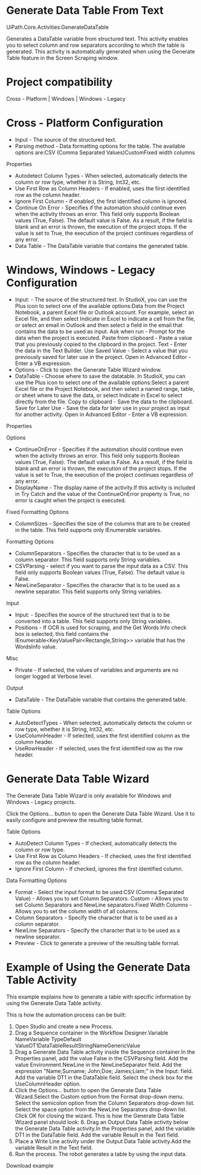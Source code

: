 ﻿# Generate Data Table From Text

UiPath.Core.Activities.GenerateDataTable

Generates a DataTable variable from structured text. This activity enables you to select column and row separators according to which the table is generated. This activity is automatically generated when using the Generate Table feature in the Screen Scraping window.

# Project compatibility

Cross - Platform | Windows | Windows - Legacy

# Cross - Platform Configuration

* Input - The source of the structured text.
* Parsing method - Data formatting options for the table. The available options are:CSV (Comma Separated Values)CustomFixed width columns

Properties

* Autodetect Column Types - When selected, automatically detects the column or row type, whether it is String, Int32, etc.
* Use First Row as Column Headers - If enabled, uses the first identified row as the column header.
* Ignore First Column - If enabled, the first identified column is ignored.
* Continue On Error - Specifies if the automation should continue even when the activity throws an error. This field only supports Boolean values (True, False). The default value is False. As a result, if the field is blank and an error is thrown, the execution of the project stops. If the value is set to True, the execution of the project continues regardless of any error.
* Data Table - The DataTable variable that contains the generated table.

# Windows, Windows - Legacy Configuration

* Input: - The source of the structured text. In StudioX, you can use the Plus icon to select one of the available options:Data from the Project Notebook, a parent Excel file or Outlook account. For example, select an Excel file, and then select Indicate in Excel to indicate a cell from the file, or select an email in Outlook and then select a field in the email that contains the data to be used as input. Ask when run - Prompt for the data when the project is executed. Paste from clipboard - Paste a value that you previously copied to the clipboard in the project. Text - Enter the data in the Text Builder. Use Saved Value - Select a value that you previously saved for later use in the project. Open in Advanced Editor - Enter a VB expression.
* Options - Click to open the Generate Table Wizard window.
* DataTable - Choose where to save the datatable. In StudioX, you can use the Plus icon to select one of the available options:Select a parent Excel file or the Project Notebook, and then select a named range, table, or sheet where to save the data, or select Indicate in Excel to select directly from the file. Copy to clipboard - Save the data to the clipboard. Save for Later Use - Save the data for later use in your project as input for another activity. Open in Advanced Editor - Enter a VB expression.

Properties

Options

* ContinueOnError - Specifies if the automation should continue even when the activity throws an error. This field only supports Boolean values (True, False). The default value is False. As a result, if the field is blank and an error is thrown, the execution of the project stops. If the value is set to True, the execution of the project continues regardless of any error.
* DisplayName - The display name of the activity.If this activity is included in Try Catch and the value of the ContinueOnError property is True, no error is caught when the project is executed.

Fixed Formatting Options

* ColumnSizes - Specifies the size of the columns that are to be created in the table. This field supports only IEnumerable variables.

Formatting Options

* ColumnSeparators - Specifies the character that is to be used as a column separator. This field supports only String variables.
* CSVParsing - select if you want to parse the input data as a CSV. This field only supports Boolean values (True, False). The default value is False.
* NewLineSeparator - Specifies the character that is to be used as a newline separator. This field supports only String variables.

Input

* Input: - Specifies the source of the structured text that is to be converted into a table. This field supports only String variables.
* Positions - If OCR is used for scraping, and the Get Words Info check box is selected, this field contains the IEnumerable<KeyValuePair<Rectangle,String>> variable that has the WordsInfo value.

Misc

* Private - If selected, the values of variables and arguments are no longer logged at Verbose level.

Output

* DataTable - The DataTable variable that contains the generated table.

Table Options

* AutoDetectTypes - When selected, automatically detects the column or row type, whether it is String, Int32, etc.
* UseColumnHeader - If selected, uses the first identified column as the column header.
* UseRowHeader - If selected, uses the first identified row as the row header.

# Generate Data Table Wizard

The Generate Data Table Wizard is only available for Windows and Windows - Legacy projects.

Click the Options... button to open the Generate Data Table Wizard. Use it to easily configure and preview the resulting table format.

Table Options

* AutoDetect Column Types - If checked, automatically detects the column or row type.
* Use First Row as Column Headers - If checked, uses the first identified row as the column header.
* Ignore First Column - If checked, ignores the first identified column.

Data Formatting Options

* Format - Select the input format to be used:CSV (Comma Separated Value) - Allows you to set Column Separators. Custom - Allows you to set Column Separators and NewLine separators.Fixed Width Columns \- Allows you to set the column width of all columns.
* Column Separators - Specify the character that is to be used as a column separator.
* NewLine Separators - Specify the character that is to be used as a newline separator.
* Preview - Click to generate a preview of the resulting table format.

# Example of Using the Generate Data Table Activity

This example explains how to generate a table with specific information by using the Generate Data Table activity.

This is how the automation process can be built:

1. Open Studio and create a new Process.
2. Drag a Sequence container in the Workflow Designer.Variable NameVariable TypeDefault ValueDT1DataTableResultStringNameGenericValue
3. Drag a Generate Data Table activity inside the Sequence container.In the Properties panel, add the value False in the CSVParsing field. Add the value Environment.NewLine in the NewLineSeparator field. Add the expression "Name;Surname; John;Doe; James;Liam;" in the Input: field. Add the variable DT1 in the DataTable field. Select the check box for the UseColumnHeader option.
4. Click the Options... button to open the Generate Data Table Wizard.Select the Custom option from the Format drop-down menu. Select the semicolon option from the Column Separators drop-down list. Select the space option from the NewLine Separators drop-down list. Click OK for closing the wizard. This is how the Generate Data Table Wizard panel should look: 6. Drag an Output Data Table activity below the Generate Data Table activity.In the Properties panel, add the variable DT1 in the DataTable field. Add the variable Result in the Text field.
5. Place a Write Line activity under the Output Data Table activity.Add the variable Result in the Text field.
6. Run the process. The robot generates a table by using the input data.

Download example
